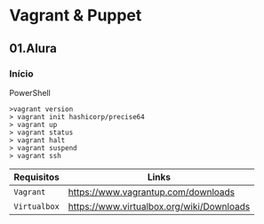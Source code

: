 # Vagrant & Puppet

## 01.Alura
### Início

PowerShell
```
>vagrant version
> vagrant init hashicorp/precise64
> vagrant up
> vagrant status
> vagrant halt
> vagrant suspend
> vagrant ssh
```


|Requisitos      |Links|
|-------------|-----------|
|`Vagrant`| https://www.vagrantup.com/downloads
|`Virtualbox`| https://www.virtualbox.org/wiki/Downloads
